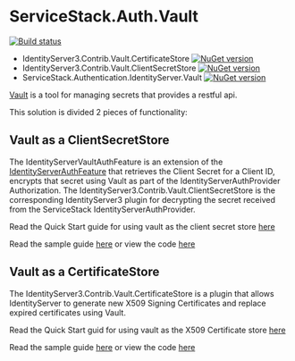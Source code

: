 # ServiceStack.Auth.Vault

[![Build status](https://ci.appveyor.com/api/projects/status/ja1m6t226dwc1chd/branch/master?svg=true)](https://ci.appveyor.com/project/wwwlicious/servicestack-authentication-identityserver-vault/branch/master)

* IdentityServer3.Contrib.Vault.CertificateStore [![NuGet version](https://badge.fury.io/nu/IdentityServer3.Contrib.Vault.CertificateStore.svg)](https://badge.fury.io/nu/IdentityServer3.Contrib.Vault.CertificateStore)
* IdentityServer3.Contrib.Vault.ClientSecretStore [![NuGet version](https://badge.fury.io/nu/IdentityServer3.Contrib.Vault.ClientSecretStore.svg)](https://badge.fury.io/nu/IdentityServer3.Contrib.Vault.ClientSecretStore)
* ServiceStack.Authentication.IdentityServer.Vault [![NuGet version](https://badge.fury.io/nu/ServiceStack.Authentication.IdentityServer.Vault.svg)](https://badge.fury.io/nu/ServiceStack.Authentication.IdentityServer.Vault)

[Vault](https://www.vaultproject.io/) is a tool for managing secrets that provides a restful api.

This solution is divided 2 pieces of functionality:
## Vault as a ClientSecretStore
The IdentityServerVaultAuthFeature is an extension of the [IdentityServerAuthFeature](https://github.com/wwwlicious/servicestack-authentication-identityserver) that retrieves the Client Secret for a Client ID, encrypts that secret using Vault as part of the IdentityServerAuthProvider Authorization.
The IdentityServer3.Contrib.Vault.ClientSecretStore is the corresponding IdentityServer3 plugin for decrypting the secret received from the ServiceStack IdentityServerAuthProvider.

Read the Quick Start guide for using vault as the client secret store [here](docs/vault_clientsecretstore.md)

Read the sample guide [here](docs/vault_clientsecretstore_sample.md) or view the code [here](samples/IdentityServer3.Contrib/IdentityServer3.Contrib.Vault.ClientSecretStore.Demo)

## Vault as a CertificateStore
The IdentityServer3.Contrib.Vault.CertificateStore is a plugin that allows IdentityServer to generate new X509 Signing Certificates and replace expired certificates using Vault.

Read the Quick Start guid for using vault as the X509 Certificate store [here](docs/vault_certificatestore.md)

Read the sample guide [here](docs/vault_certificatestore_sample.md) or view the code [here](samples/IdentityServer3.Contrib/IdentityServer3.Contrib.Vault.CertificateStore.Demo)
